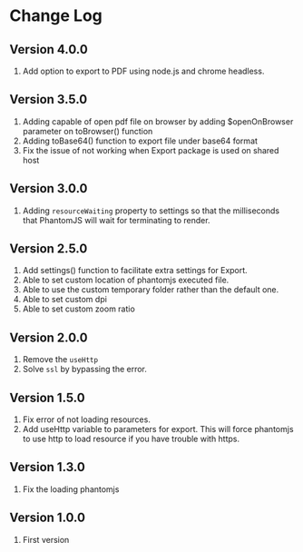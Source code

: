# Change Log 

## Version 4.0.0

1. Add option to export to PDF using node.js and chrome headless.

## Version 3.5.0

1. Adding capable of open pdf file on browser by adding $openOnBrowser parameter on toBrowser() function
2. Adding toBase64() function to export file under base64 format
3. Fix the issue of not working when Export package is used on shared host

## Version 3.0.0

1. Adding `resourceWaiting` property to settings so that the milliseconds that PhantomJS will wait for terminating to render.

## Version 2.5.0

1. Add settings() function to facilitate extra settings for Export.
2. Able to set custom location of phantomjs executed file.
3. Able to use the custom temporary folder rather than the default one.
4. Able to set custom dpi
4. Able to set custom zoom ratio

## Version 2.0.0

1. Remove the `useHttp`
2. Solve `ssl` by bypassing the error.

## Version 1.5.0

1. Fix error of not loading resources.
3. Add useHttp variable to parameters for export. This will force phantomjs to use http to load resource if you have trouble with https.


## Version 1.3.0

1. Fix the loading phantomjs

## Version 1.0.0

1. First version